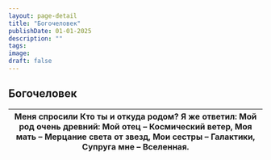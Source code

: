 ```yaml
---
layout: page-detail
title: "Богочеловек"
publishDate: 01-01-2025
description: ""
tags:
image:
draft: false
---
```


## Богочеловек
| Меня спросили  Кто ты и откуда родом?  Я же ответил:  Мой род очень древний:  Мой отец –  Космический ветер,  Моя мать –  Мерцание света от звезд,  Мои сестры –  Галактики,  Супруга мне –  Вселенная. |
| ------------------------------------------------------------------------------------------------------------------------------------------------------------------------------------------------------- |
  
  
